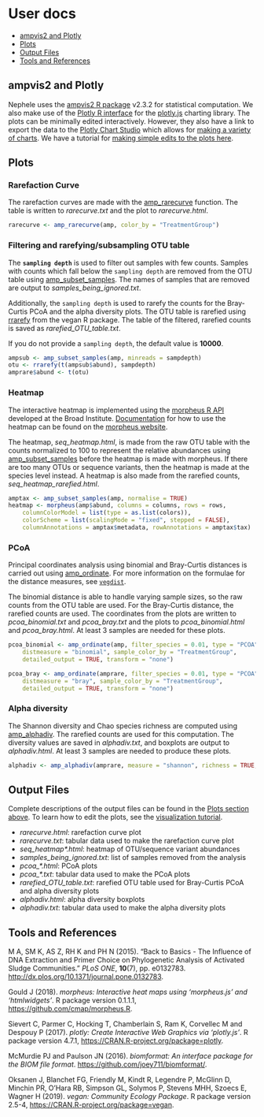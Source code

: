 User docs
================

-   [ampvis2 and Plotly](#ampvis2-and-plotly)
-   [Plots](#plots)
-   [Output Files](#output-files)
-   [Tools and References](#tools-and-references)

## ampvis2 and Plotly

Nephele uses the [ampvis2 R package](https://madsalbertsen.github.io/ampvis2/) v2.3.2 for statistical computation. We also make use of the [Plotly R interface](https://plot.ly/r/) for the [plotly.js](https://plot.ly) charting library. The plots can be minimally edited interactively. However, they also have a link to export the data to the [Plotly Chart Studio](https://plot.ly/online-chart-maker/) which allows for [making a variety of charts](https://help.plot.ly/tutorials/). We have a tutorial for <a href="{{ url_for('show_tutorials') }}">making simple edits to the plots here</a>.

## Plots

### Rarefaction Curve

The rarefaction curves are made with the [amp\_rarecurve](https://madsalbertsen.github.io/ampvis2/reference/amp_rarecurve.html) function. The table is written to *rarecurve.txt* and the plot to *rarecurve.html*.

``` r
rarecurve <- amp_rarecurve(amp, color_by = "TreatmentGroup")
```

### Filtering and rarefying/subsampling OTU table

The **`sampling depth`** is used to filter out samples with few counts. Samples with counts which fall below the `sampling depth` are removed from the OTU table using [amp\_subset\_samples](https://madsalbertsen.github.io/ampvis2/reference/amp_subset_samples.html). The names of samples that are removed are output to *samples\_being\_ignored.txt*.

Additionally, the `sampling depth` is used to rarefy the counts for the Bray-Curtis PCoA and the alpha diversity plots. The OTU table is rarefied using [rrarefy](https://www.rdocumentation.org/packages/vegan/versions/2.4-2/topics/rarefy) from the vegan R package. The table of the filtered, rarefied counts is saved as *rarefied\_OTU\_table.txt*.

If you do not provide a `sampling depth`, the default value is **10000**.

``` r
ampsub <- amp_subset_samples(amp, minreads = sampdepth)
otu <- rrarefy(t(ampsub$abund), sampdepth)
amprare$abund <- t(otu)
```

### Heatmap

The interactive heatmap is implemented using the [morpheus R API](https://github.com/cmap/morpheus.R) developed at the Broad Institute. [Documentation](https://software.broadinstitute.org/morpheus/documentation.html) for how to use the heatmap can be found on the [morpheus website](https://software.broadinstitute.org/morpheus/).

The heatmap, *seq\_heatmap.html*, is made from the raw OTU table with the counts normalized to 100 to represent the relative abundances using [amp\_subset\_samples](https://madsalbertsen.github.io/ampvis2/reference/amp_subset_samples.html) before the heatmap is made with morpheus. If there are too many OTUs or sequence variants, then the heatmap is made at the species level instead. A heatmap is also made from the rarefied counts, *seq\_heatmap\_rarefied.html*.

``` r
amptax <- amp_subset_samples(amp, normalise = TRUE)
heatmap <- morpheus(amp$abund, columns = columns, rows = rows, 
    columnColorModel = list(type = as.list(colors)), 
    colorScheme = list(scalingMode = "fixed", stepped = FALSE), 
    columnAnnotations = amptax$metadata, rowAnnotations = amptax$tax)
```

### PCoA

Principal coordinates analysis using binomial and Bray-Curtis distances is carried out using [amp\_ordinate](https://madsalbertsen.github.io/ampvis2/reference/amp_ordinate.html). For more information on the formulae for the distance measures, see [`vegdist`](https://www.rdocumentation.org/packages/vegan/versions/2.4-2/topics/vegdist).

The binomial distance is able to handle varying sample sizes, so the raw counts from the OTU table are used. For the Bray-Curtis distance, the rarefied counts are used. The coordinates from the plots are written to *pcoa\_binomial.txt* and *pcoa\_bray.txt* and the plots to *pcoa\_binomial.html* and *pcoa\_bray.html*. At least 3 samples are needed for these plots.

``` r
pcoa_binomial <- amp_ordinate(amp, filter_species = 0.01, type = "PCOA", 
    distmeasure = "binomial", sample_color_by = "TreatmentGroup", 
    detailed_output = TRUE, transform = "none")

pcoa_bray <- amp_ordinate(amprare, filter_species = 0.01, type = "PCOA", 
    distmeasure = "bray", sample_color_by = "TreatmentGroup", 
    detailed_output = TRUE, transform = "none")
```

### Alpha diversity

The Shannon diversity and Chao species richness are computed using [amp\_alphadiv](https://madsalbertsen.github.io/ampvis2/reference/amp_alphadiv.html). The rarefied counts are used for this computation. The diversity values are saved in *alphadiv.txt*, and boxplots are output to *alphadiv.html*. At least 3 samples are needed to produce these plots.

``` r
alphadiv <- amp_alphadiv(amprare, measure = "shannon", richness = TRUE, rarefy = sampdepth)
```

## Output Files

Complete descriptions of the output files can be found in the [Plots section above](#plots). To learn how to edit the plots, see the <a href="{{ url_for('show_tutorials') }}">visualization tutorial</a>.

-   *rarecurve.html*: rarefaction curve plot
-   *rarecurve.txt*: tabular data used to make the rarefaction curve plot
-   *seq\_heatmap\*.html*: heatmap of OTU/sequence variant abundances
-   *samples\_being\_ignored.txt*: list of samples removed from the analysis
-   *pcoa\_\*.html*: PCoA plots
-   *pcoa\_\*.txt*: tabular data used to make the PCoA plots
-   *rarefied\_OTU\_table.txt*: rarefied OTU table used for Bray-Curtis PCoA and alpha diversity plots
-   *alphadiv.html*: alpha diversity boxplots
-   *alphadiv.txt*: tabular data used to make the alpha diversity plots

## Tools and References

<p>
M A, SM K, AS Z, RH K and PH N (2015). “Back to Basics - The Influence of DNA Extraction and Primer Choice on Phylogenetic Analysis of Activated Sludge Communities.” <em>PLoS ONE</em>, <b>10</b>(7), pp. e0132783. <a href="http://dx.plos.org/10.1371/journal.pone.0132783" target="_blank" rel="noopener noreferrer">http://dx.plos.org/10.1371/journal.pone.0132783</a>.
</p>
<p>
Gould J (2018). <em>morpheus: Interactive heat maps using ‘morpheus.js’ and ‘htmlwidgets’</em>. R package version 0.1.1.1, <a href="https://github.com/cmap/morpheus.R" target="_blank" rel="noopener noreferrer">https://github.com/cmap/morpheus.R</a>.
</p>
<p>
Sievert C, Parmer C, Hocking T, Chamberlain S, Ram K, Corvellec M and Despouy P (2017). <em>plotly: Create Interactive Web Graphics via ‘plotly.js’</em>. R package version 4.7.1, <a href="https://CRAN.R-project.org/package=plotly" target="_blank" rel="noopener noreferrer">https://CRAN.R-project.org/package=plotly</a>.
</p>
<p>
McMurdie PJ and Paulson JN (2016). <em>biomformat: An interface package for the BIOM file format</em>. <a href="https://github.com/joey711/biomformat/" target="_blank" rel="noopener noreferrer">https://github.com/joey711/biomformat/</a>.
</p>
<p>
Oksanen J, Blanchet FG, Friendly M, Kindt R, Legendre P, McGlinn D, Minchin PR, O’Hara RB, Simpson GL, Solymos P, Stevens MHH, Szoecs E, Wagner H (2019). <em>vegan: Community Ecology Package</em>. R package version 2.5-4, <a href="https://CRAN.R-project.org/package=vegan" target="_blank" rel="noopener noreferrer">https://CRAN.R-project.org/package=vegan</a>.
</p>
